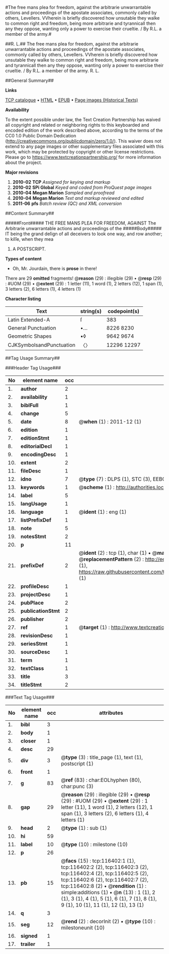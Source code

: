 #The free mans plea for freedom, against the arbitrarie unwarrantable actions and proceedings of the apostate associates, commonly called by others, Levellers. VVherein is briefly discovered how unsutable they walke to common right and freedom, being more arbitrarie and tyrannicall then any they oppose, wanting only a power to exercise their crueltie. / By R.L. a member of the army.#

##R. L.##
The free mans plea for freedom, against the arbitrarie unwarrantable actions and proceedings of the apostate associates, commonly called by others, Levellers. VVherein is briefly discovered how unsutable they walke to common right and freedom, being more arbitrarie and tyrannicall then any they oppose, wanting only a power to exercise their crueltie. / By R.L. a member of the army.
R. L.

##General Summary##

**Links**

[TCP catalogue](http://www.ota.ox.ac.uk/tcp/)  • 
[HTML](http://tei.it.ox.ac.uk/tcp/Texts-HTML/free/A88/A88759.html)  • 
[EPUB](http://tei.it.ox.ac.uk/tcp/Texts-EPUB/free/A88/A88759.epub) • 
[Page images (Historical Texts)](https://historicaltexts.jisc.ac.uk/eebo-99864180e)

**Availability**

To the extent possible under law, the Text Creation Partnership has waived all copyright and related or neighboring rights to this keyboarded and encoded edition of the work described above, according to the terms of the CC0 1.0 Public Domain Dedication (http://creativecommons.org/publicdomain/zero/1.0/). This waiver does not extend to any page images or other supplementary files associated with this work, which may be protected by copyright or other license restrictions. Please go to https://www.textcreationpartnership.org/ for more information about the project.

**Major revisions**

1. __2010-02__ __TCP__ *Assigned for keying and markup*
1. __2010-02__ __SPi Global__ *Keyed and coded from ProQuest page images*
1. __2010-04__ __Megan Marion__ *Sampled and proofread*
1. __2010-04__ __Megan Marion__ *Text and markup reviewed and edited*
1. __2011-06__ __pfs__ *Batch review (QC) and XML conversion*

##Content Summary##

#####Front#####
THE FREE MANS PLEA FOR FREEDOM, AGAINST The Arbitrarie unwarrantable actions and proceedings of the 
#####Body#####
IT being the grand deſign of all deceivers to look one way, and row another; to kiſſe, when they mea
1. A POSTSCRIPT.

**Types of content**

  * Oh, Mr. Jourdain, there is **prose** in there!

There are 29 **omitted** fragments! 
 @__reason__ (29) : illegible (29)  •  @__resp__ (29) : #UOM (29)  •  @__extent__ (29) : 1 letter (11), 1 word (1), 2 letters (12), 1 span (1), 3 letters (2), 6 letters (1), 4 letters (1)

**Character listing**


|Text|string(s)|codepoint(s)|
|---|---|---|
|Latin Extended-A|ſ|383|
|General Punctuation|•…|8226 8230|
|Geometric Shapes|▪◊|9642 9674|
|CJKSymbolsandPunctuation|〈〉|12296 12297|

##Tag Usage Summary##

###Header Tag Usage###

|No|element name|occ|attributes|
|---|---|---|---|
|1.|__author__|2||
|2.|__availability__|1||
|3.|__biblFull__|1||
|4.|__change__|5||
|5.|__date__|8| @__when__ (1) : 2011-12 (1)|
|6.|__edition__|1||
|7.|__editionStmt__|1||
|8.|__editorialDecl__|1||
|9.|__encodingDesc__|1||
|10.|__extent__|2||
|11.|__fileDesc__|1||
|12.|__idno__|7| @__type__ (7) : DLPS (1), STC (3), EEBO-CITATION (1), PROQUEST (1), VID (1)|
|13.|__keywords__|1| @__scheme__ (1) : http://authorities.loc.gov/ (1)|
|14.|__label__|5||
|15.|__langUsage__|1||
|16.|__language__|1| @__ident__ (1) : eng (1)|
|17.|__listPrefixDef__|1||
|18.|__note__|5||
|19.|__notesStmt__|2||
|20.|__p__|11||
|21.|__prefixDef__|2| @__ident__ (2) : tcp (1), char (1)  •  @__matchPattern__ (2) : ([0-9\-]+):([0-9IVX]+) (1), (.+) (1)  •  @__replacementPattern__ (2) : http://eebo.chadwyck.com/downloadtiff?vid=$1&page=$2 (1), https://raw.githubusercontent.com/textcreationpartnership/Texts/master/tcpchars.xml#$1 (1)|
|22.|__profileDesc__|1||
|23.|__projectDesc__|1||
|24.|__pubPlace__|2||
|25.|__publicationStmt__|2||
|26.|__publisher__|2||
|27.|__ref__|1| @__target__ (1) : http://www.textcreationpartnership.org/docs/. (1)|
|28.|__revisionDesc__|1||
|29.|__seriesStmt__|1||
|30.|__sourceDesc__|1||
|31.|__term__|1||
|32.|__textClass__|1||
|33.|__title__|3||
|34.|__titleStmt__|2||


###Text Tag Usage###

|No|element name|occ|attributes|
|---|---|---|---|
|1.|__bibl__|3||
|2.|__body__|1||
|3.|__closer__|1||
|4.|__desc__|29||
|5.|__div__|3| @__type__ (3) : title_page (1), text (1), postscript (1)|
|6.|__front__|1||
|7.|__g__|83| @__ref__ (83) : char:EOLhyphen (80), char:punc (3)|
|8.|__gap__|29| @__reason__ (29) : illegible (29)  •  @__resp__ (29) : #UOM (29)  •  @__extent__ (29) : 1 letter (11), 1 word (1), 2 letters (12), 1 span (1), 3 letters (2), 6 letters (1), 4 letters (1)|
|9.|__head__|2| @__type__ (1) : sub (1)|
|10.|__hi__|59||
|11.|__label__|10| @__type__ (10) : milestone (10)|
|12.|__p__|26||
|13.|__pb__|15| @__facs__ (15) : tcp:116402:1 (1), tcp:116402:2 (2), tcp:116402:3 (2), tcp:116402:4 (2), tcp:116402:5 (2), tcp:116402:6 (2), tcp:116402:7 (2), tcp:116402:8 (2)  •  @__rendition__ (1) : simple:additions (1)  •  @__n__ (13) : 1 (1), 2 (1), 3 (1), 4 (1), 5 (1), 6 (1), 7 (1), 8 (1), 9 (1), 10 (1), 11 (1), 12 (1), 13 (1)|
|14.|__q__|3||
|15.|__seg__|12| @__rend__ (2) : decorInit (2)  •  @__type__ (10) : milestoneunit (10)|
|16.|__signed__|1||
|17.|__trailer__|1||
